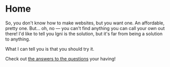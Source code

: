 # Home

So, you don't know how to make websites, but you want one. An affordable, pretty one. But... oh, no &mdash; you can't find anything you can call your own out there! I'd like to tell you Igni is the solution, but it's far from being a solution to anything.

What I can tell you is that you should try it.

Check out [the answers to the questions](faq) your having!
